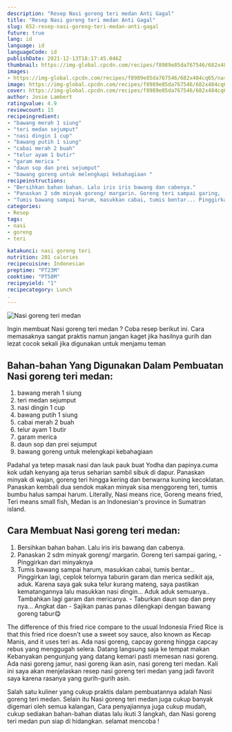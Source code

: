 ```yaml
---
description: "Resep Nasi goreng teri medan Anti Gagal"
title: "Resep Nasi goreng teri medan Anti Gagal"
slug: 652-resep-nasi-goreng-teri-medan-anti-gagal
future: true
lang: id
language: id
languageCode: id
publishDate: 2021-12-13T18:17:45.046Z 
thumbnail: https://img-global.cpcdn.com/recipes/f8989e85da767546/682x484cq65/nasi-goreng-teri-medan-foto-resep-utama.png
images:
- https://img-global.cpcdn.com/recipes/f8989e85da767546/682x484cq65/nasi-goreng-teri-medan-foto-resep-utama.png
image: https://img-global.cpcdn.com/recipes/f8989e85da767546/682x484cq65/nasi-goreng-teri-medan-foto-resep-utama.png
cover: https://img-global.cpcdn.com/recipes/f8989e85da767546/682x484cq65/nasi-goreng-teri-medan-foto-resep-utama.png
author: Josie Lambert
ratingvalue: 4.9
reviewcount: 15
recipeingredient:
- "bawang merah 1 siung"
- "teri medan sejumput"
- "nasi dingin 1 cup"
- "bawang putih 1 siung"
- "cabai merah 2 buah"
- "telur ayam 1 butir"
- "garam merica "
- "daun sop dan prei sejumput"
- "bawang goreng untuk melengkapi kebahagiaan "
recipeinstructions:
- "Bersihkan bahan bahan. Lalu iris iris bawang dan cabenya."
- "Panaskan 2 sdm minyak goreng/ margarin. Goreng teri sampai garing,  Pinggirkan dari minyaknya"
- "Tumis bawang sampai harum, masukkan cabai, tumis bentar... Pinggirkan lagi, ceplok telornya taburin garam dan merica sedikit aja, aduk. Karena saya gak suka telur kurang mateng, saya pastikan kematangannya lalu masukkan nasi dingin... Aduk aduk semuanya.. Tambahkan lagi garam dan mericanya. Taburkan daun sop dan prey nya... Angkat dan  Sajikan panas panas dilengkapi dengan bawang goreng tabur😋"
categories:
- Resep
tags:
- nasi
- goreng
- teri

katakunci: nasi goreng teri 
nutrition: 201 calories
recipecuisine: Indonesian
preptime: "PT23M"
cooktime: "PT58M"
recipeyield: "1"
recipecategory: Lunch
. 
---
```



![Nasi goreng teri medan](https://img-global.cpcdn.com/recipes/f8989e85da767546/682x484cq65/nasi-goreng-teri-medan-foto-resep-utama.png)

Ingin membuat Nasi goreng teri medan ? Coba resep berikut ini. Cara memasaknya sangat praktis namun jangan kaget jika hasilnya gurih dan lezat cocok sekali jika digunakan untuk menjamu teman

<!--inarticleads1-->

## Bahan-bahan Yang Digunakan Dalam Pembuatan Nasi goreng teri medan:

1. bawang merah 1 siung
1. teri medan sejumput
1. nasi dingin 1 cup
1. bawang putih 1 siung
1. cabai merah 2 buah
1. telur ayam 1 butir
1. garam merica 
1. daun sop dan prei sejumput
1. bawang goreng untuk melengkapi kebahagiaan 

Padahal ya tetep masak nasi dan lauk pauk buat Yodha dan papinya.cuma kok udah kenyang aja terus seharian sambil sibuk di dapur. Panaskan minyak di wajan, goreng teri hingga kering dan berwarna kuning kecoklatan. Panaskan kembali dua sendok makan minyak sisa menggoreng teri, tumis bumbu halus sampai harum. Literally, Nasi means rice, Goreng means fried, Teri means small fish, Medan is an Indonesian&#39;s province in Sumatran island. 

<!--inarticleads2-->

## Cara Membuat Nasi goreng teri medan:

1. Bersihkan bahan bahan. Lalu iris iris bawang dan cabenya.
1. Panaskan 2 sdm minyak goreng/ margarin. Goreng teri sampai garing,  - Pinggirkan dari minyaknya
1. Tumis bawang sampai harum, masukkan cabai, tumis bentar... Pinggirkan lagi, ceplok telornya taburin garam dan merica sedikit aja, aduk. Karena saya gak suka telur kurang mateng, saya pastikan kematangannya lalu masukkan nasi dingin... Aduk aduk semuanya.. Tambahkan lagi garam dan mericanya. - Taburkan daun sop dan prey nya... Angkat dan  - Sajikan panas panas dilengkapi dengan bawang goreng tabur😋


The difference of this fried rice compare to the usual Indonesia Fried Rice is that this fried rice doesn&#39;t use a sweet soy sauce, also known as Kecap Manis, and it uses teri as. Ada nasi goreng, capcay goreng hingga capcay rebus yang menggugah selera. Datang langsung saja ke tempat makan Kebanyakan pengunjung yang datang kemari pasti memesan nasi goreng. Ada nasi goreng jamur, nasi goreng ikan asin, nasi goreng teri medan. Kali ini saya akan menjelaskan resep nasi goreng teri medan yang jadi favorit saya karena rasanya yang gurih-gurih asin. 

Salah satu kuliner yang cukup praktis dalam pembuatannya adalah  Nasi goreng teri medan. Selain itu  Nasi goreng teri medan  juga cukup banyak digemari oleh semua kalangan, Cara penyajiannya juga cukup mudah, cukup sediakan bahan-bahan diatas lalu ikuti 3 langkah, dan  Nasi goreng teri medan  pun siap di hidangkan. selamat mencoba !

